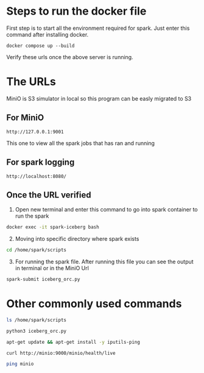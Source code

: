 # Steps to run the docker file

First step is to start all the environment required for spark. Just enter this command after installing docker.

```shell
docker compose up --build
```

Verify these urls once the above server is running.

# The URLs

MiniO is S3 simulator in local so this program can be easly migrated to S3
## For MiniO

```url
http://127.0.0.1:9001
```

This one to view all the spark jobs that has ran and running
## For spark logging

```url
http://localhost:8080/
```

## Once the URL verified 

1. Open new terminal and enter this command to go into spark container to run the spark

```bash
docker exec -it spark-iceberg bash
```

2. Moving into specific directory where spark exists

```bash
cd /home/spark/scripts
```
3. For running the spark file. After running this file you can see the output in terminal or in the MiniO Url

```bash
spark-submit iceberg_orc.py
```





# Other commonly used commands

```bash
ls /home/spark/scripts
```

```bash
python3 iceberg_orc.py
```

```bash
apt-get update && apt-get install -y iputils-ping
```

```bash
curl http://minio:9000/minio/health/live
```

```bash
ping minio
```
